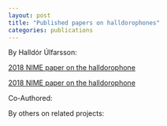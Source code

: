 ```yaml
---
layout: post
title: "Published papers on halldorophones"
categories: publications
---
```

By Halldór Úlfarsson:

[2018 NIME paper on the halldorophone](master/posts/papers/Halldorophone_NIME_2018.pdf "download")

[2018 NIME paper on the halldorophone](master/posts/papers/Halldorophone_NIME_2018.pdf)


Co-Authored:

By others on related projects:
